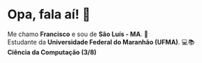 # Opa, fala aí! 👋

Me chamo **Francisco** e sou de **São Luís - MA**. 🌴  
Estudante da **Universidade Federal do Maranhão (UFMA)**. 💻📚  
**Ciência da Computação (3/8)**

